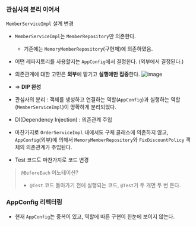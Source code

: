 ### 관심사의 분리 이어서

`MemberServiceImpl` 설계 변경
- `MemberServiceImpl`는 `MemberRepository`만 의존한다.
  - 기존에는 `MemoryMemberRepository`(구현체)에 의존하였음.
- 어떤 레파지토리를 사용할지는 `AppConfig`에서 결정한다. (외부에서 결정된다.)
- 의존관계에 대한 고민은 **외부**에 맡기고 **실행에만 집중**한다.
![image](https://user-images.githubusercontent.com/39394592/178291494-eca57612-f09f-4fb8-ba40-71909f649339.png)

- => **DIP 완성**
- 관심사의 분리 : 객체를 생성하고 연결하는 역할(`AppConfig`)과 실행하는 역할(`MemberServiceImpl`)이 명확하게 분리되었다.
- DI(Dependency Injection) : 의존관계 주입

- 마찬가지로 `OrderServiceImpl` 내에서도 구체 클래스에 의존하지 않고, 
`AppConfig`(외부)에 의해서 `MemoryMemberRepository`와 `FixDiscountPolicy` 객체의 의존관계가 주입된다.

- Test 코드도 마찬가지로 코드 변경
> `@BeforeEach` 어노테이션?
> - `@Test` 코드 돌아가기 전에 실행되는 코드, `@Test`가 두 개면 두 번 돈다.


### AppConfig 리펙터링
- 현재 `AppConfig`는 중복이 있고, 역할에 따른 구현이 한눈에 보이지 않는다.

